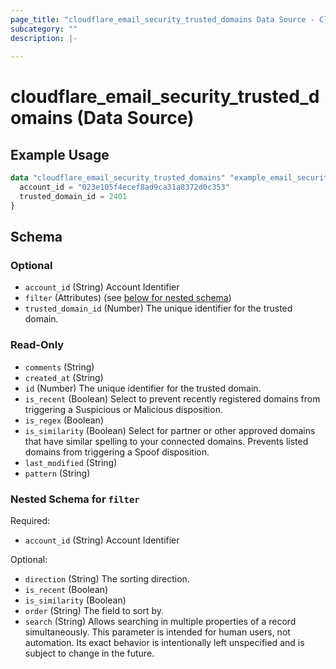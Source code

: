 ```yaml
---
page_title: "cloudflare_email_security_trusted_domains Data Source - Cloudflare"
subcategory: ""
description: |-
  
---
```


# cloudflare_email_security_trusted_domains (Data Source)



## Example Usage

```terraform
data "cloudflare_email_security_trusted_domains" "example_email_security_trusted_domains" {
  account_id = "023e105f4ecef8ad9ca31a8372d0c353"
  trusted_domain_id = 2401
}
```

<!-- schema generated by tfplugindocs -->
## Schema

### Optional

- `account_id` (String) Account Identifier
- `filter` (Attributes) (see [below for nested schema](#nestedatt--filter))
- `trusted_domain_id` (Number) The unique identifier for the trusted domain.

### Read-Only

- `comments` (String)
- `created_at` (String)
- `id` (Number) The unique identifier for the trusted domain.
- `is_recent` (Boolean) Select to prevent recently registered domains from triggering a
Suspicious or Malicious disposition.
- `is_regex` (Boolean)
- `is_similarity` (Boolean) Select for partner or other approved domains that have similar
spelling to your connected domains. Prevents listed domains from
triggering a Spoof disposition.
- `last_modified` (String)
- `pattern` (String)

<a id="nestedatt--filter"></a>
### Nested Schema for `filter`

Required:

- `account_id` (String) Account Identifier

Optional:

- `direction` (String) The sorting direction.
- `is_recent` (Boolean)
- `is_similarity` (Boolean)
- `order` (String) The field to sort by.
- `search` (String) Allows searching in multiple properties of a record simultaneously.
This parameter is intended for human users, not automation. Its exact
behavior is intentionally left unspecified and is subject to change
in the future.


